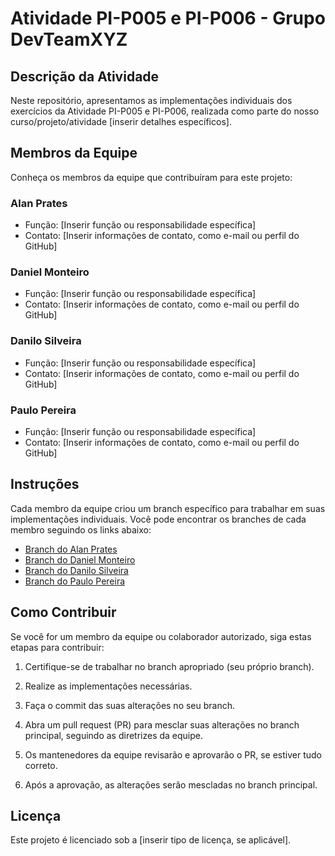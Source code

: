 # Atividade PI-P005 e PI-P006 - Grupo DevTeamXYZ

## Descrição da Atividade
Neste repositório, apresentamos as implementações individuais dos exercícios da Atividade PI-P005 e PI-P006, realizada como parte do nosso curso/projeto/atividade [inserir detalhes específicos].

## Membros da Equipe
Conheça os membros da equipe que contribuíram para este projeto:

### Alan Prates
- Função: [Inserir função ou responsabilidade específica]
- Contato: [Inserir informações de contato, como e-mail ou perfil do GitHub]

### Daniel Monteiro
- Função: [Inserir função ou responsabilidade específica]
- Contato: [Inserir informações de contato, como e-mail ou perfil do GitHub]

### Danilo Silveira
- Função: [Inserir função ou responsabilidade específica]
- Contato: [Inserir informações de contato, como e-mail ou perfil do GitHub]

### Paulo Pereira
- Função: [Inserir função ou responsabilidade específica]
- Contato: [Inserir informações de contato, como e-mail ou perfil do GitHub]

## Instruções
Cada membro da equipe criou um branch específico para trabalhar em suas implementações individuais. Você pode encontrar os branches de cada membro seguindo os links abaixo:

- [Branch do Alan Prates](AlanPrates)
- [Branch do Daniel Monteiro](link_para_o_branch_do_Daniel)
- [Branch do Danilo Silveira](link_para_o_branch_do_Danilo)
- [Branch do Paulo Pereira](link_para_o_branch_do_Paulo)

## Como Contribuir
Se você for um membro da equipe ou colaborador autorizado, siga estas etapas para contribuir:

1. Certifique-se de trabalhar no branch apropriado (seu próprio branch).

2. Realize as implementações necessárias.

3. Faça o commit das suas alterações no seu branch.

4. Abra um pull request (PR) para mesclar suas alterações no branch principal, seguindo as diretrizes da equipe.

5. Os mantenedores da equipe revisarão e aprovarão o PR, se estiver tudo correto.

6. Após a aprovação, as alterações serão mescladas no branch principal.

## Licença
Este projeto é licenciado sob a [inserir tipo de licença, se aplicável].


